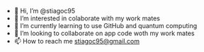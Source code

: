 - 👋 Hi, I’m @stiagoc95
- 👀 I’m interested in colaborate with my work mates
- 🌱 I’m currently learning to use GitHub and quantum computing
- 💞️ I’m looking to collaborate on app code woth my work mates
- 📫 How to reach me stiagoc95@gmail.com

<!---
stiagoc95/stiagoc95 is a ✨ special ✨ repository because its `README.md` (this file) appears on your GitHub profile.
You can click the Preview link to take a look at your changes.
--->
